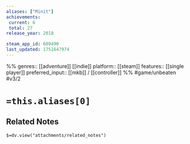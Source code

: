 ```yaml
---
aliases: ["Minit"]
achievements:
 current: 6
 total: 27
release_year: 2018

steam_app_id: 609490
last_updated: 1751647974
---
```

%%
genres:: [[adventure]] [[indie]]
platform:: [[steam]]
features:: [[single player]]
preferred_input:: [[mkb]] / [[controller]]
%%
#game/unbeaten
#v3/2

# `=this.aliases[0]`
## Related Notes
`$=dv.view("attachments/related_notes")`